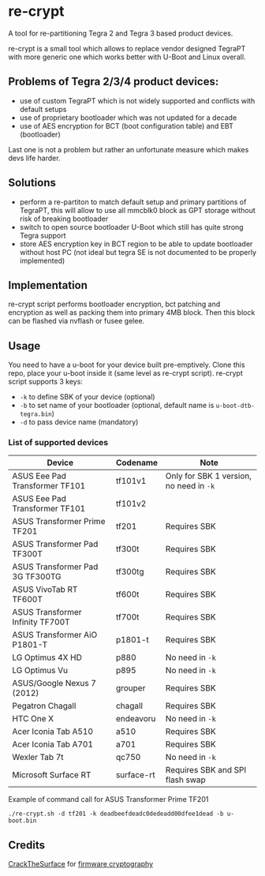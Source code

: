 # re-crypt
A tool for re-partitioning Tegra 2 and Tegra 3 based product devices.

re-crypt is a small tool which allows to replace vendor designed TegraPT with more generic one which works better with U-Boot and Linux overall. 

## Problems of Tegra 2/3/4 product devices:
- use of custom TegraPT which is not widely supported and conflicts with default setups
- use of proprietary bootloader which was not updated for a decade
- use of AES encryption for BCT (boot configuration table) and EBT (bootloader)

Last one is not a problem but rather an unfortunate measure which makes devs life harder.

## Solutions
- perform a re-partiton to match default setup and primary partitions of TegraPT, this will allow to use all mmcblk0 block as GPT storage without risk of breaking bootloader
- switch to open source bootloader U-Boot which still has quite strong Tegra support
- store AES encryption key in BCT region to be able to update bootloader without host PC (not ideal but tegra SE is not documented to be properly implemented)

## Implementation
re-crypt script performs bootloader encryption, bct patching and encryption as well as packing them into primary 4MB block. Then this block can be flashed via nvflash or fusee gelee.

## Usage
You need to have a u-boot for your device built pre-emptively. Clone this repo, place your u-boot inside it (same level as re-crypt script).
re-crypt script supports 3 keys:
- `-k` to define SBK of your device (optional)
- `-b` to set name of your bootloader (optional, default name is `u-boot-dtb-tegra.bin`)
- `-d` to pass device name (mandatory)

### List of supported devices
| Device  | Codename | Note |
| - | - | - |
| ASUS Eee Pad Transformer TF101 | tf101v1 | Only for SBK 1 version, no need in `-k` |
| ASUS Eee Pad Transformer TF101 | tf101v2 |  |
| ASUS Transformer Prime TF201 | tf201 | Requires SBK |
| ASUS Transformer Pad TF300T | tf300t | Requires SBK |
| ASUS Transformer Pad 3G TF300TG | tf300tg | Requires SBK |
| ASUS VivoTab RT TF600T | tf600t | Requires SBK |
| ASUS Transformer Infinity TF700T | tf700t | Requires SBK |
| ASUS Transformer AiO P1801-T | p1801-t | Requires SBK |
| LG Optimus 4X HD | p880 | No need in `-k` |
| LG Optimus Vu | p895 | No need in `-k` |
| ASUS/Google Nexus 7 (2012) | grouper | Requires SBK |
| Pegatron Chagall | chagall | Requires SBK |
| HTC One X | endeavoru | No need in `-k` |
| Acer Iconia Tab A510 | a510 | Requires SBK |
| Acer Iconia Tab A701 | a701 | Requires SBK |
| Wexler Tab 7t | qc750 | No need in `-k` |
| Microsoft Surface RT | surface-rt | Requires SBK and SPI flash swap |

Example of command call for ASUS Transformer Prime TF201

`./re-crypt.sh -d tf201 -k deadbeefdeadc0dedeadd00dfee1dead -b u-boot.bin`

## Credits
[CrackTheSurface](https://github.com/CrackTheSurface) for [firmware cryptography](https://openrt.gitbook.io/open-surfacert/surface-rt/firmware/encrypt-firmware)
